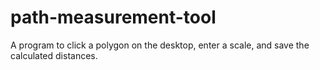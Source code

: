 # path-measurement-tool
A program to click a polygon on the desktop, enter a scale, and save the calculated distances.
